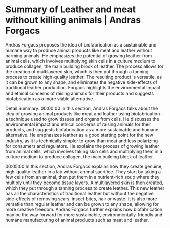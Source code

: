 # Summary of Leather and meat without killing animals | Andras Forgacs

Andras Forgacs proposes the idea of biofabrication as a sustainable and humane way to produce animal products like meat and leather without harming animals. He emphasizes the potential of growing leather from animal cells, which involves multiplying skin cells in a culture medium to produce collagen, the main building block of leather. The process allows for the creation of multilayered skin, which is then put through a tanning process to create high-quality leather. The resulting product is versatile, as it can be grown to any shape, and eliminates the negative side-effects of traditional leather production. Forgacs highlights the environmental impact and ethical concerns of raising animals for their products and suggests biofabrication as a more viable alternative.

Detail Summary: 
00:00:00
In this section, Andras Forgacs talks about the idea of growing animal products like meat and leather using biofabrication - a technique used to grow tissues and organs from cells. He discusses the environmental impact and ethical concerns of raising animals for their products, and suggests biofabrication as a more sustainable and humane alternative. He emphasizes leather as a good starting point for the new industry, as it is technically simpler to grow than meat and less polarizing for consumers and regulators. He explains the process of growing leather from animal cells, which involves taking skin cells and multiplying them in a culture medium to produce collagen, the main building block of leather.

00:05:00
In this section, Andras Forgacs explains how they create genuine, high-quality leather in a lab without animal sacrifice. They start by taking a few cells from an animal, then put them in a nutrient-rich soup where they multiply until they become tissue layers. A multilayered skin is then created, which they put through a tanning process to create leather. This new leather has all the characteristics of traditional leather but without the negative side-effects of removing scars, insect bites, hair or waste. It is also more versatile than regular leather and can be grown to any shape, allowing for more creative freedom. Andras Forgacs further explains how biofabrication may be the way forward for more sustainable, environmentally-friendly and humane manufacturing of animal products such as meat and leather.

